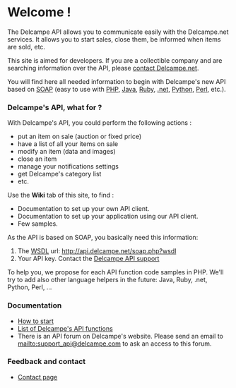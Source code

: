 # Welcome ! #

The Delcampe API allows you to communicate easily with the Delcampe.net services. It allows you to start sales, close them, be informed when items are sold, etc.

This site is aimed for developers. If you are a collectible company and are searching information over the API, please [contact Delcampe.net](Contact#Contact_Delcampe.md).

You will find here all needed information to begin with Delcampe's new API based on [SOAP](http://en.wikipedia.org/wiki/SOAP) (easy to use with [PHP](Info#Php.md), [Java](Info#Java.md), [Ruby](Info#Ruby.md), [.net](Info#.net.md), [Python](Info#Python.md), [Perl](Info#Perl.md), etc.).

### Delcampe's API, what for ? ###

With Delcampe's API, you could perform the following actions :

  * put an item on sale (auction or fixed price)
  * have a list of all your items on sale
  * modify an item (data and images)
  * close an item
  * manage your notifications settings
  * get Delcampe's category list
  * etc.

Use the **Wiki** tab of this site, to find :
  * Documentation to set up your own API client.
  * Documentation to set up your application using our API client.
  * Few samples.

As the API is based on SOAP, you basically need this information:
  1. The [WSDL](http://en.wikipedia.org/wiki/Web_Services_Description_Language) url: http://api.delcampe.net/soap.php?wsdl
  1. Your API key. Contact the [Delcampe API support](Contact#Contact_Delcampe.md)

To help you, we propose for each API function code samples in PHP. We'll try to add also other language helpers in the future: Java, Ruby, .net, Python, Perl, ...

### Documentation ###
  * [How to start](FirstSteps.md)
  * [List of Delcampe's API functions](ApiFunctions.md)
  * There is an API forum on Delcampe's website. Please send an email to [mailto:support_api@delcampe.com](mailto:support_api@delcampe.com) to ask an access to this forum.
### Feedback and contact ###
  * [Contact page](Contact.md)
